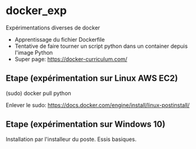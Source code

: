 # docker_exp
Expérimentations diverses de docker

* Apprentissage du fichier Dockerfile
* Tentative de faire tourner un script python dans un container depuis l'image Python
* Super page: https://docker-curriculum.com/

## Etape (expérimentation sur Linux AWS EC2)
(sudo) docker pull python

Enlever le sudo: https://docs.docker.com/engine/install/linux-postinstall/

## Etape (expérimentation sur Windows 10)
Installation par l'installeur du poste. Essis basiques.

